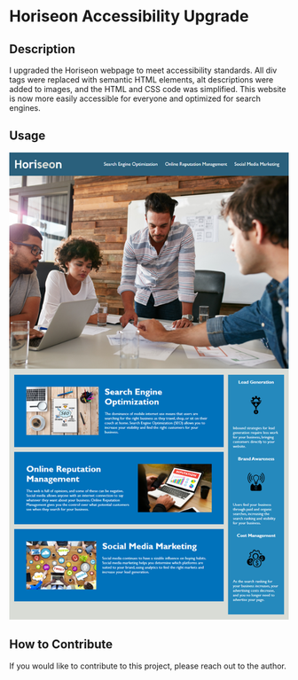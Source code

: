 # Horiseon Accessibility Upgrade

## Description

I upgraded the Horiseon webpage to meet accessibility standards. All div tags were replaced with semantic HTML elements, alt descriptions were added to images, and the HTML and CSS code was simplified. This website is now more easily accessible for everyone and optimized for search engines.


## Usage




![Screenshot of the Horiseon webpage](./assets/images/01-html-css-git-homework-demo.png)

## How to Contribute

If you would like to contribute to this project, please reach out to the author.